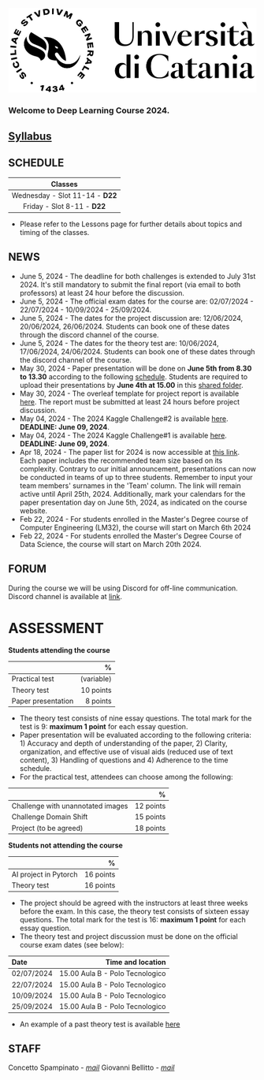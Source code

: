 [![logo](/imgs/logo.jpg)](http://www.dei.unict.it/corsi/lm-91)

### Welcome to Deep Learning Course 2024.
## [Syllabus](https://syllabus.unict.it/scheda-insegnamento.php?id=71b71f5a-4426-4ba1-a7b6-8b1a87c6c844&cds=d9db4c44-e33a-489c-b576-9e52f392fb9d) 

## SCHEDULE

| Classes         |
| :----------:    |
| Wednesday - Slot 11-14 - <!--D22--> **D22**    |
| Friday - Slot 8-11      - <!--D22--> **D22**    |

- Please refer to the Lessons page for further details about topics and timing of the classes. 

## NEWS
- June 5, 2024 - The deadline for both challenges is extended to July 31st 2024. It's still mandatory to submit the final report (via email to both professors) at least 24 hour before the discussion.
- June 5, 2024 - The official exam dates for the course are: 02/07/2024 - 22/07/2024 - 10/09/2024 - 25/09/2024.
- June 5, 2024 - The dates for the project discussion are: 12/06/2024, 20/06/2024, 26/06/2024. Students can book one of these dates through the discord channel of the course.
- June 5, 2024 - The dates for the theory test are: 10/06/2024, 17/06/2024, 24/06/2024. Students can book one of these dates through the discord channel of the course. 
- May 30, 2024 - Paper presentation will be done on **June 5th from 8.30 to 13.30** according to the following [schedule](https://docs.google.com/spreadsheets/d/1OdC2U9UClV6h6IeEShP-WaxXCQz2yF3OhTI0z3P9OUo/edit?usp=sharing). Students are required to upload their presentations by **June 4th at 15.00** in this [shared folder](https://studentiunict-my.sharepoint.com/:f:/g/personal/concetto_spampinato_unict_it/EvOW1fDC-Z9CoW-RbY-W0GkBbvULbvd1mPeT_4lwGtDlYw?e=DrOtGF). 
- May 30, 2024 - The overleaf template for project report is available [here](https://www.overleaf.com/read/fttvfxqgvfvs#16a116). The report must be submitted at least 24 hours before project discussion.
- May 04, 2024 - The 2024 Kaggle Challenge#2 is available [here](https://www.kaggle.com/t/c552471c93464d6bb5987f75347b86bd). **DEADLINE: June 09, 2024**.
- May 04, 2024 - The 2024 Kaggle Challenge#1 is available [here](https://www.kaggle.com/t/685b66202c804425b069bedcafa3326b).  **DEADLINE: June 09, 2024**.
- Apr 18, 2024 - The paper list for 2024 is now accessible at [this link](https://docs.google.com/spreadsheets/d/1rPhZ6EPzj0DONUYjN0lky0k14ESTRXTsqkauPMEm49M/edit?usp=sharing). Each paper includes the recommended team size based on its complexity. Contrary to our initial announcement, presentations can now be conducted in teams of up to three students. Remember to input your team members' surnames in the 'Team' column. The link will remain active until April 25th, 2024. Additionally, mark your calendars for the paper presentation day on June 5th, 2024, as indicated on the course website.
- Feb 22, 2024 - For students enrolled in the Master's Degree course of Computer Engineering (LM32), the course will start on March 6th 2024
- Feb 22, 2024 - For students enrolled the Master's Degree Course of Data Science, the course will start on March 20th 2024.


## FORUM 
During the course we will be using Discord for off-line communication. Discord channel is available at [link](https://discord.gg/XuZjgX6eaa).


<!--# HOMEWORK ROADMAP 
The final roadmap of the course homeworks is the following:

| Homework | Topic              | Assignment    | Due          | Submission |
| :-------:| ------------------ | --------------- | -------          | --- | 
| **Exercise**     | **CIFAR10**    | **March 24, 2023** | **April 07, 2023**   | [Link](https://docs.google.com/forms/d/e/1FAIpQLScSW8yJj26Zt8aqpVN4ssa89LtUq_plwtUEtFocjnTy66WM5Q/viewform?usp=pp_url) |
| **HW1**     | **CNN**    | **April 05, 2023** | **May 10, 2023**   | --- |
| **HW2 - Round 1**      | **GANs** | **April 28, 2023** | **May 25, 2023**    | --- |
| **Homework discussion - Round 1**      | **Presentation** | **May 26, 2023** | ---   | --- |
| **Theory test - Round 1**      | **Theory** | **May 31, 2023** | ---   | --- |
| **HW2 - Round 2**      | **GANs** | **April 28, 2023** | **June 4, 2023**    | --- |
| **Homework discussion - Round 2**      | **Presentation** | **June 7, 2023** | ---   | --- |
| **Theory test - Round 2**      | **Theory** | **June 9, 2023** | ---   | --- |

- Powerpoint template for homework discussion is [here](https://docs.google.com/presentation/d/1iCFYwIkUMU3WLeQofijtb9VgOurUt1gc/edit?usp=sharing&ouid=106514760952768214812&rtpof=true&sd=true).
- The time slot for each presentation is 20 minutes (10 for each HW).
-->

# ASSESSMENT

**Students attending the course**

|      | %   |
| :--------     |    -------: |
| Practical test      | (variable) |
| Theory test         | 10 points |
| Paper presentation  | 8 points |

- The theory test consists of nine essay questions. The total mark for the test is 9: **maximum 1 point** for each essay question.
- Paper presentation will be evaluated according to the following criteria: 1) Accuracy and depth of understanding of the paper, 2) Clarity, organization, and effective use of visual aids (reduced use of text content), 3) Handling of questions and 4) Adherence to the time schedule.
- For the practical test, attendees can choose among the following:
  
|                        | %    |
| :--------              | -------: |
| Challenge with unannotated images    | 12 points | 
| Challenge Domain Shift               | 15 points | 
| Project (to be agreed)               | 18 points | 

**Students not attending the course**

|      | %   |
| :--------     |    -------: |
| AI project in Pytorch | 16 points |
| Theory test  | 16 points  |

- The project should be agreed with the instructors at least three weeks before the exam. In this case, the theory test consists of sixteen essay questions. The total mark for the test is 16: **maximum 1 point** for each essay question.
- The theory test and project discussion must be done on the official course exam dates (see below):

|  Date    | Time and location   |
| :--------     |    -------: |
| 02/07/2024 | 15.00 Aula B - Polo Tecnologico |
| 22/07/2024 | 15.00 Aula B - Polo Tecnologico |
| 10/09/2024 | 15.00 Aula B - Polo Tecnologico |
| 25/09/2024 | 15.00 Aula B - Polo Tecnologico |


- An example of a past theory test is available [here](https://studentiunict-my.sharepoint.com/:b:/g/personal/concetto_spampinato_unict_it/EcEP1-eJBlVOoFBW16t6vCYB2RaZGzhJ1Mnh3rfle_LLQQ?e=1mMPsm)

## STAFF

Concetto Spampinato - *[mail](mailto:concetto.spampinato@unict.it)*
Giovanni Bellitto - *[mail](mailto:giovanni.bellitto@unict.it)*



[404]: /knowledge-discovery/fallback
